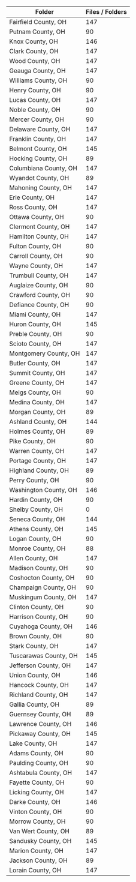 | Folder                |   Files / Folders |
|-----------------------|-------------------|
| Fairfield County, OH  |               147 |
| Putnam County, OH     |                90 |
| Knox County, OH       |               146 |
| Clark County, OH      |               147 |
| Wood County, OH       |               147 |
| Geauga County, OH     |               147 |
| Williams County, OH   |                90 |
| Henry County, OH      |                90 |
| Lucas County, OH      |               147 |
| Noble County, OH      |                90 |
| Mercer County, OH     |                90 |
| Delaware County, OH   |               147 |
| Franklin County, OH   |               147 |
| Belmont County, OH    |               145 |
| Hocking County, OH    |                89 |
| Columbiana County, OH |               147 |
| Wyandot County, OH    |                89 |
| Mahoning County, OH   |               147 |
| Erie County, OH       |               147 |
| Ross County, OH       |               147 |
| Ottawa County, OH     |                90 |
| Clermont County, OH   |               147 |
| Hamilton County, OH   |               147 |
| Fulton County, OH     |                90 |
| Carroll County, OH    |                90 |
| Wayne County, OH      |               147 |
| Trumbull County, OH   |               147 |
| Auglaize County, OH   |                90 |
| Crawford County, OH   |                90 |
| Defiance County, OH   |                90 |
| Miami County, OH      |               147 |
| Huron County, OH      |               145 |
| Preble County, OH     |                90 |
| Scioto County, OH     |               147 |
| Montgomery County, OH |               147 |
| Butler County, OH     |               147 |
| Summit County, OH     |               147 |
| Greene County, OH     |               147 |
| Meigs County, OH      |                90 |
| Medina County, OH     |               147 |
| Morgan County, OH     |                89 |
| Ashland County, OH    |               144 |
| Holmes County, OH     |                89 |
| Pike County, OH       |                90 |
| Warren County, OH     |               147 |
| Portage County, OH    |               147 |
| Highland County, OH   |                89 |
| Perry County, OH      |                90 |
| Washington County, OH |               146 |
| Hardin County, OH     |                90 |
| Shelby County, OH     |                 0 |
| Seneca County, OH     |               144 |
| Athens County, OH     |               145 |
| Logan County, OH      |                90 |
| Monroe County, OH     |                88 |
| Allen County, OH      |               147 |
| Madison County, OH    |                90 |
| Coshocton County, OH  |                90 |
| Champaign County, OH  |                90 |
| Muskingum County, OH  |               147 |
| Clinton County, OH    |                90 |
| Harrison County, OH   |                90 |
| Cuyahoga County, OH   |               146 |
| Brown County, OH      |                90 |
| Stark County, OH      |               147 |
| Tuscarawas County, OH |               145 |
| Jefferson County, OH  |               147 |
| Union County, OH      |               146 |
| Hancock County, OH    |               147 |
| Richland County, OH   |               147 |
| Gallia County, OH     |                89 |
| Guernsey County, OH   |                89 |
| Lawrence County, OH   |               146 |
| Pickaway County, OH   |               145 |
| Lake County, OH       |               147 |
| Adams County, OH      |                90 |
| Paulding County, OH   |                90 |
| Ashtabula County, OH  |               147 |
| Fayette County, OH    |                90 |
| Licking County, OH    |               147 |
| Darke County, OH      |               146 |
| Vinton County, OH     |                90 |
| Morrow County, OH     |                90 |
| Van Wert County, OH   |                89 |
| Sandusky County, OH   |               145 |
| Marion County, OH     |               147 |
| Jackson County, OH    |                89 |
| Lorain County, OH     |               147 |